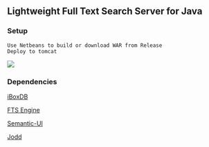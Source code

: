 ## Lightweight Full Text Search Server for Java

### Setup

```
Use Netbeans to build or download WAR from Release
Deploy to tomcat
```

![](https://github.com/iboxdb/ftserver/raw/master/FTServer/web/css/fts.png)

### Dependencies
[iBoxDB](http://www.iboxdb.com/)

[FTS Engine](https://github.com/iboxdb/full-text-search)

[Semantic-UI](http://semantic-ui.com/)

[Jodd](http://jodd.org/)
